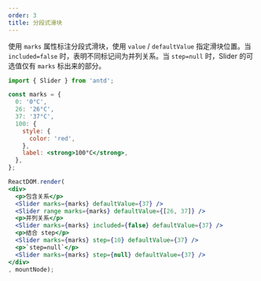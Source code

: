 ```yaml
---
order: 3
title: 分段式滑块
---
```


使用 `marks` 属性标注分段式滑块，使用 `value` / `defaultValue` 指定滑块位置。当 `included=false` 时，表明不同标记间为并列关系。当 `step=null` 时，Slider 的可选值仅有 `marks` 标出来的部分。

````jsx
import { Slider } from 'antd';

const marks = {
  0: '0°C',
  26: '26°C',
  37: '37°C',
  100: {
    style: {
      color: 'red',
    },
    label: <strong>100°C</strong>,
  },
};

ReactDOM.render(
<div>
  <p>包含关系</p>
  <Slider marks={marks} defaultValue={37} />
  <Slider range marks={marks} defaultValue={[26, 37]} />
  <p>并列关系</p>
  <Slider marks={marks} included={false} defaultValue={37} />
  <p>结合 step</p>
  <Slider marks={marks} step={10} defaultValue={37} />
  <p>`step=null`</p>
  <Slider marks={marks} step={null} defaultValue={37} />
</div>
, mountNode);
````
